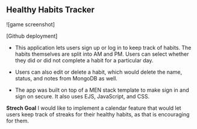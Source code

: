 ## Healthy Habits Tracker

![game screenshot]

[Github deployment]

* This application lets users sign up or log in to keep track of habits. The habits themselves are split into AM and PM. Users can select whether they did or did not complete a habit for a particular day.

* Users can also edit or delete a habit, which would delete the name, status, and notes from MongoDB as well.

* The app was built on top of a MEN stack template to make sign in and sign on secure. It also uses EJS, JavaScript, and CSS.

**Strech Goal**
I would like to implement a calendar feature that would let users keep track of streaks for their healthy habits, as that is encouraging for them. 